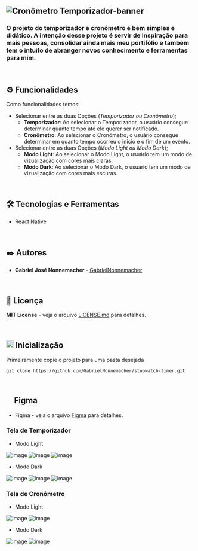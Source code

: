 ![Cronômetro   Temporizador-banner](https://github.com/GabrielNonnemacher/stopwatch-timer/assets/87139289/c6b93587-4730-481e-b752-2de2fa89df05)
-----

### O projeto do temporizador e cronômetro é bem simples e didático. A intenção desse projeto é servir de inspiração para mais pessoas, consolidar ainda mais meu portifólio e também tem o intuito de abranger novos conhecimento e ferramentas para mim. 

<br/>

## ⚙️ Funcionalidades

Como funcionalidades temos:
* Selecionar entre as duas Opções (*Temporizador ou Cronômetro*);
  * **Temporizador**: Ao selecionar o Temporizador, o usuário consegue determinar quanto tempo até ele querer ser notificado.
  * **Cronômetro**: Ao selecionar o Cronômetro, o usuário consegue determinar em quanto tempo ocorreu o início e o fim de um evento.
* Selecionar entre as duas Opções (*Modo Light ou Modo Dark*); 
  * **Modo Light**: Ao selecionar o Modo Light, o usuário tem um modo de vizualização com cores mais claras.
  * **Modo Dark**: Ao selecionar o Modo Dark, o usuário tem um modo de vizualização com cores mais escuras.

<br/>

## 🛠️ Tecnologias e Ferramentas

* React Native
  
<br/>

## ✒️ Autores

* **Gabriel José Nonnemacher** - [GabrielNonnemacher](https://github.com/GabrielNonnemacher)
<br/>

## 📄 Licença

**MIT License** - veja o arquivo [LICENSE.md](https://github.com/GabrielNonnemacher/stopwatch-timer/blob/master/LICENSE) para detalhes.

<br/>

## <img height="20px" src="https://cdn-icons-png.flaticon.com/512/352/352163.png"> Inicialização

Primeiramente copie o projeto para uma pasta desejada
```
git clone https://github.com/GabrielNonnemacher/stopwatch-timer.git
```

<br/>

## <img height="16px" src="https://upload.wikimedia.org/wikipedia/commons/thumb/3/33/Figma-logo.svg/1667px-Figma-logo.svg.png"> Figma

* Figma - veja o arquivo [Figma](https://www.figma.com/file/h3GipAGlwG3fkpRxeC5YUD/Stopwatch-%26-Timer?type=design&node-id=0%3A1&mode=design&t=cCtRz6KF3oHaImXm-1) para detalhes.

### Tela de Temporizador
* Modo Light
<div display: flex justify-content: center>
  
![image](https://github.com/GabrielNonnemacher/stopwatch-timer/assets/87139289/73d7fcb9-f980-4961-aa2d-10842b02d529)
![image](https://github.com/GabrielNonnemacher/stopwatch-timer/assets/87139289/175e7dc8-7810-4450-942b-87f40db5e2af)
![image](https://github.com/GabrielNonnemacher/stopwatch-timer/assets/87139289/707fb7f4-1114-4c70-8475-ab5ef223d4d5)
</div>

* Modo Dark
<div display: flex justify-content: center>

  ![image](https://github.com/GabrielNonnemacher/stopwatch-timer/assets/87139289/fbb24e8e-9f6c-4761-9dd5-1d0bc51cff16)
  ![image](https://github.com/GabrielNonnemacher/stopwatch-timer/assets/87139289/c70bef29-d655-4ed8-b04d-97b993816253)
  ![image](https://github.com/GabrielNonnemacher/stopwatch-timer/assets/87139289/84e51538-6ef1-477b-86fb-89d181f5f35d)
</div>



### Tela de Cronômetro
* Modo Light
<div display: flex justify-content: center>

![image](https://github.com/GabrielNonnemacher/stopwatch-timer/assets/87139289/f16f11e3-a35b-4919-bc0b-f84cdc3529b1)
![image](https://github.com/GabrielNonnemacher/stopwatch-timer/assets/87139289/a97cdf92-1e0e-4f97-8f3a-5aac86d0d392)
</div>

* Modo Dark
<div display: flex justify-content: center>
  
![image](https://github.com/GabrielNonnemacher/stopwatch-timer/assets/87139289/e9e6c759-0122-4f03-a593-67e7dd0da3db)
![image](https://github.com/GabrielNonnemacher/stopwatch-timer/assets/87139289/c23c3bb6-5d1d-449b-97a8-31760c5bbbdf)
</div>
